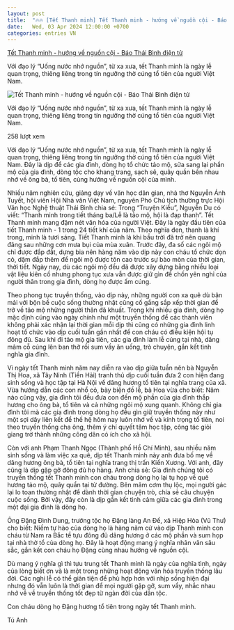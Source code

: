 ```yaml
---
layout: post
title:  "🔥🔥 [Tết Thanh minh] Tết Thanh minh - hướng về nguồn cội - Báo Thái Bình điện tử"
date:   Wed, 03 Apr 2024 12:00:00 +0700
categories: entries VN
---
```

[Tết Thanh minh - hướng về nguồn cội - Báo Thái Bình điện tử](https://baothaibinh.com.vn/tin-tuc/19/196499/tet-thanh-minh-huong-ve-nguon-coi)

Với đạo lý “Uống nước nhớ nguồn”, từ xa xưa, tết Thanh minh là ngày lễ quan trọng, thiêng liêng trong tín ngưỡng thờ cúng tổ tiên của người Việt Nam.

![Tết Thanh minh - hướng về nguồn cội - Báo Thái Bình điện tử](https://media.baothaibinh.com.vn/upload/news/4_2024/tet_thanh_minh_huong_ve_nguon_coi_11134304042024.jpg)

Với đạo lý “Uống nước nhớ nguồn”, từ xa xưa, tết Thanh minh là ngày lễ quan trọng, thiêng liêng trong tín ngưỡng thờ cúng tổ tiên của người Việt Nam.

258 lượt xem

Với đạo lý “Uống nước nhớ nguồn”, từ xa xưa, tết Thanh minh là ngày lễ quan trọng, thiêng liêng trong tín ngưỡng thờ cúng tổ tiên của người Việt Nam. Đây là dịp để các gia đình, dòng họ tổ chức tảo mộ, sửa sang lại phần mộ của gia đình, dòng tộc cho khang trang, sạch sẽ, quây quần bên nhau nhớ về ông bà, tổ tiên, cùng hướng về nguồn cội của mình.

Nhiều năm nghiên cứu, giảng dạy về văn học dân gian, nhà thơ Nguyễn Ánh Tuyết, hội viên Hội Nhà văn Việt Nam, nguyên Phó Chủ tịch thường trực Hội Văn học Nghệ thuật Thái Bình chia sẻ: Trong “Truyện Kiều”, Nguyễn Du có viết: “Thanh minh trong tiết tháng ba/Lễ là tảo mộ, hội là đạp thanh”. Tết Thanh minh mang đậm nét văn hóa của người Việt. Đây là ngày đầu tiên của tiết Thanh minh - 1 trong 24 tiết khí của năm. Theo nghĩa đen, thanh là khí trong, minh là tươi sáng. Tiết Thanh minh là khi bầu trời đã trở nên quang đãng sau những cơn mưa bụi của mùa xuân. Trước đây, đa số các ngôi mộ chỉ được đắp đất, dựng bia nên hàng năm vào dịp này con cháu tổ chức dọn cỏ, dặm đắp thêm để ngôi mộ được tôn cao trước sự bào mòn của thời gian, thời tiết. Ngày nay, dù các ngôi mộ đều đã được xây dựng bằng nhiều loại vật liệu kiên cố nhưng phong tục xưa vẫn được giữ gìn để chốn yên nghỉ của người thân trong gia đình, dòng họ được ấm cúng.

Theo phong tục truyền thống, vào dịp này, những người con xa quê dù bận mải với bộn bề cuộc sống thường nhật cũng cố gắng sắp xếp thời gian để trở về tảo mộ những người thân đã khuất. Trong khi nhiều gia đình, dòng họ mặc định cúng vào ngày chính như một truyền thống để các thành viên không phải xác nhận lại thời gian mỗi dịp thì cũng có những gia đình linh hoạt tổ chức vào dịp cuối tuần gần nhất để con cháu có điều kiện hội tụ đông đủ. Sau khi đi tảo mộ gia tiên, các gia đình làm lễ cúng tại nhà, dâng mâm cỗ cúng lên ban thờ rồi sum vầy ăn uống, trò chuyện, gắn kết tình nghĩa gia đình.

Vì ngày tết Thanh minh năm nay diễn ra vào dịp giữa tuần nên bà Nguyễn Thị Hoa, xã Tây Ninh (Tiền Hải) tranh thủ dịp cuối tuần đưa 2 con hiện đang sinh sống và học tập tại Hà Nội về dâng hương tổ tiên tại nghĩa trang của xã. Vừa hướng dẫn các con nhổ cỏ, bày biện đồ lễ, bà Hoa vừa cho biết: Năm nào cũng vậy, gia đình tôi đều đưa con đến mộ phần của gia đình thắp hương cho ông bà, tổ tiên và cả những ngôi mộ xung quanh. Không chỉ gia đình tôi mà các gia đình trong dòng họ đều gìn giữ truyền thống này như một sợi dây liên kết để thế hệ hôm nay luôn nhớ về và kính trọng tổ tiên, noi theo truyền thống cha ông, thêm ý chí quyết tâm học tập, công tác giỏi giang trở thành những công dân có ích cho xã hội.

Còn với anh Phạm Thanh Ngọc (Thành phố Hồ Chí Minh), sau nhiều năm sinh sống và làm việc xa quê, dịp tết Thanh minh này anh đưa bố mẹ về dâng hương ông bà, tổ tiên tại nghĩa trang thị trấn Kiến Xương. Với anh, đây cũng là dịp gặp gỡ đông đủ họ hàng. Anh chia sẻ: Gia đình chúng tôi có truyền thống tết Thanh minh con cháu trong dòng họ lại tụ họp về quê hương tảo mộ, quây quần tại từ đường. Bên mâm cơm thụ lộc, mọi người gác lại lo toan thường nhật để dành thời gian chuyện trò, chia sẻ câu chuyện cuộc sống. Bởi vậy, đây còn là dịp gắn kết tình cảm giữa các gia đình trong một đại gia đình là dòng họ.

Ông Đặng Đình Dung, trưởng tộc họ Đặng làng An Để, xã Hiệp Hòa (Vũ Thư) cho biết: Niềm tự hào của dòng họ là hàng năm cứ vào dịp Thanh minh con cháu từ Nam ra Bắc tề tựu đông đủ dâng hương ở các mộ phần và sum họp tại nhà thờ tổ của dòng họ. Đây là hoạt động mang ý nghĩa nhân văn sâu sắc, gắn kết con cháu họ Đặng cùng nhau hướng về nguồn cội.

Dù mang ý nghĩa gì thì tựu trung tết Thanh minh là ngày của nghĩa tình, ngày của lòng biết ơn và là một trong những hoạt động văn hóa truyền thống lâu đời. Các nghi lễ có thể giản tiện để phù hợp hơn với nhịp sống hiện đại nhưng đó vẫn luôn là thời gian để mọi người gặp gỡ, sum vầy, nhắc nhau nhớ về về truyền thống tốt đẹp từ ngàn đời của dân tộc.

Con cháu dòng họ Đặng hương tổ tiên trong ngày tết Thanh minh.

Tú Anh

